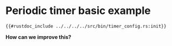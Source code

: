 # Periodic timer basic example

```rust,noplaypen
{{#rustdoc_include ../../../../src/bin/timer_config.rs:init}}
```
**How can we improve this?**
